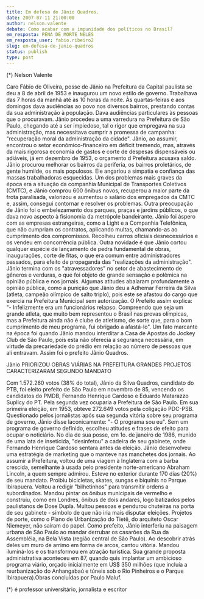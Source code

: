 ```yaml
---
title: Em defesa de Jânio Quadros.
date: 2007-07-11 21:00:00
author: nelson.valente
debate: Como acabar com a impunidade dos políticos no Brasil?
em_resposta: PENA DE MORTE NELES
em_resposta_user: fabio.ribeiro2
slug: em-defesa-de-janio-quadros
status: publish 
type: post
---
```


(\*) Nelson Valente  

 Caro Fábio de Oliveira, posse de Jânio na Prefeitura da Capital paulista se deu a 8 de abril de 1953 e inaugurou um novo estilo de governo. Trabalhava das 7 horas da manhã até às 10 horas da noite. Às quartas-feiras e aos domingos dava audiências ao povo nos diversos bairros, prestando contas da sua administração à população. Dava audiências particulares às pessoas que o procuravam. Jânio procedeu a uma varredura na Prefeitura de São Paulo, chegando até a ser impiedoso, tal o rigor que empregava na sua administração, mas necessitava cumprir a promessa de campanha: "recuperação moral da administração da cidade". Jânio, ao assumir, encontrou o setor econômico-financeiro em déficit tremendo, mas, através da mais rigorosa economia de gastos e corte de despesas dispensáveis ou adiáveis, já em dezembro de 1953, o orçamento d Prefeitura acusava saldo. Jânio procurou melhorar os bairros da periferia, os bairros proletários, de gente humilde, os mais populosos. Ele angariou a simpatia e confiança das massas trabalhadoras esquecidas. Um dos problemas mais graves da época era a situação da companhia Municipal de Transportes Coletivos (CMTC), e Jânio comprou 600 ônibus novos, recuperou a maior parte da frota paralisada, valorizou e aumentou o salário dos empregados da CMTC e, assim, consegui contornar e resolver os problemas. Outra preocupação de Jânio foi o embelezamento dos parques, praças e jardins públicos, o que dava novo aspecto à fisionomia da metrópole bandeirante. Jânio foi áspero com as empresas estrangeiras, como a Light e a Companhia Telefônica, que não cumpriam os contratos, aplicando multas, chamando-as ao cumprimento dos compromissos. Recolheu carros oficiais desnecessários e os vendeu em concorrência pública. Outra novidade é que Jânio cortou qualquer espécie de lançamento de pedra fundamental de obras, inaugurações, corte de fitas, o que era comum entre administradores passados, para efeito de propaganda das "realizações da administração". Jânio termina com os "atravessadores" no setor de abastecimento de gêneros e verduras, o que foi objeto de grande sensação e polêmica na opinião pública e nos jornais. Algumas atitudes abalaram profundamente a opinião pública, como a punição que Jânio deu a Adhemar Ferreira da Silva (atleta, campeão olímpico de salto triplo), pois este se afastou do cargo que exercia na Prefeitura Municipal sem autorização. O Prefeito assim explica: "- Infelizmente era um funcionários relapso. Compreendo que seja um grande atleta, que muito bem representou o Brasil nas provas olímpicas, mas a Prefeitura ainda não é clube de atletismo, de sorte que, para o bom cumprimento de meu programa, fui obrigado a afastá-lo". Um fato marcante na época foi quando Jânio mandou interditar a Casa de Apostas do Jockey Club de São Paulo, pois esta não oferecia a segurança necessária, em virtude da precariedade do prédio em relação ao número de pessoas que ali entravam. Assim foi o prefeito Jânio Quadros.  

 Jânio PRIORIZOU OBRAS VIÁRIAS NA PREFEITURA GRANDES PROJETOS CARACTERIZARAM SEGUNDO MANDATO  

 Com 1.572.260 votos (38% do total), Jânio da Silva Quadros, candidato do PTB, foi eleito prefeito de São Paulo em novembro de 85, vencendo os candidatos do PMDB, Fernando Henrique Cardoso e Eduardo Matarazzo Suplicy do PT. Pela segunda vez ocuparia a Prefeitura de São Paulo. Em sua primeira eleição, em 1953, obteve 272.649 votos pela coligação PDC-PSB. Questionado pelos jornalistas após sua segunda vitória sobre seu programa de governo, Jânio disse laconicamente: "- O programa sou eu". Sem um programa de governo definido, escolheu atitudes e frases de efeito para ocupar o noticiário. No dia de sua posse, em 1o. de janeiro de 1986, munido de uma lata de inseticida, "desinfetou" a cadeira de seu gabinete, onde Fernando Henrique Cardoso sentara antes da eleição. Jânio desenvolveu uma estratégia de marketing que o manteve nas manchetes dos jornais. Ao assumir a Prefeitura, voltou de uma viagem à Inglaterra com a barba crescida, semelhante à usada pelo presidente norte-americano Abraham Lincoln, a quem sempre admirou. Esteve no exterior durante 170 dias (20%) de seu mandato. Proibiu bicicletas, skates, sungas e biquínis no Parque Ibirapuera. Voltou a redigir "bilhetinhos" para transmitir ordens a subordinados. Mandou pintar os ônibus municipais de vermelho e construiu, como em Londres, ônibus de dois andares, logo batizados pelos paulistanos de Dose Dupla. Multou pessoas e pendurou chuteiras na porta de seu gabinete - símbolo de que não iria mais disputar eleições. Projetos de porte, como o Plano de Urbanização do Tietê, do arquiteto Oscar Niemeyer, não saíram do papel. Como prefeito, Jânio interferiu na paisagem urbana de São Paulo ao mandar derrubar os casarões da Rua da Assembléia, na Bela Vista (região central de São Paulo). Ao descobrir atrás deles um muro de arrimo em forma de arcos, cantou vitória. Mandou iluminá-los e os transformou em atração turística. Sua grande proposta administrativa aconteceu em 87, quando quis implantar um ambicioso programa viário, orçado inicialmente em US$ 350 milhões (que incluía a reurbanização do Anhangabaú e túneis sob o Rio Pinheiros e o Parque Ibirapuera).Obras concluídas por Paulo Maluf.  

 (\*) é professor universitário, jornalista e escritor
